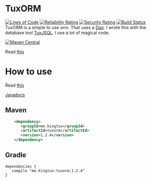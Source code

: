 # TuxORM
[![Lines of Code](https://sonarcloud.io/api/project_badges/measure?project=wherkamp_tuxorm&metric=ncloc)](https://sonarcloud.io/dashboard?id=wherkamp_tuxorm)
[![Reliability Rating](https://sonarcloud.io/api/project_badges/measure?project=wherkamp_tuxorm&metric=reliability_rating)](https://sonarcloud.io/dashboard?id=wherkamp_tuxorm)
[![Security Rating](https://sonarcloud.io/api/project_badges/measure?project=wherkamp_tuxorm&metric=security_rating)](https://sonarcloud.io/dashboard?id=wherkamp_tuxorm)
[![Build Status](https://travis-ci.org/wherkamp/tuxorm.svg?branch=master)](https://travis-ci.org/wherkamp/tuxorm)
TuxORM is a simple to use orm. That uses a [Dao](https://en.wikipedia.org/wiki/Data_access_object). 
I wrote this with the database tool [TuxJSQL](https://github.com/wherkamp/tuxjsql). I use a lot of magical code. 

[![Maven Central](https://maven-badges.herokuapp.com/maven-central/me.kingtux/tuxorm/badge.svg)](https://mvnrepository.com/artifact/me.kingtux/tuxorm)

Read [this](https://github.com/wherkamp/tuxjsql/wiki/Creating-your-first-TuxJSQL-SQLBuilder)


# How to use 
Read [this](https://github.com/wherkamp/tuxorm/wiki/How-to-use-TuxORM)

[Javadocs](https://docs.kingtux.me/tuxorm/)


## Maven
```xml
    <dependency>
       <groupId>me.kingtux</groupId>
       <artifactId>tuxorm</artifactId>
       <version>1.2.4</version>   
    </dependency>
```
## Gradle
```
dependencies {
   compile "me.kingtux:tuxorm:1.2.4"
}
```
